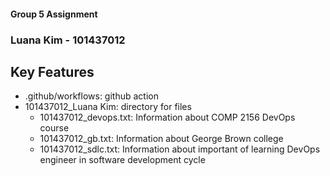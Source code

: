 #### Group 5 Assignment

### Luana Kim - 101437012

## Key Features

- .github/workflows: github action
- 101437012_Luana Kim: directory for files
  - 101437012_devops.txt: Information about COMP 2156 DevOps course
  - 101437012_gb.txt: Information about George Brown college
  - 101437012_sdlc.txt: Information about important of learning DevOps engineer in software development cycle
